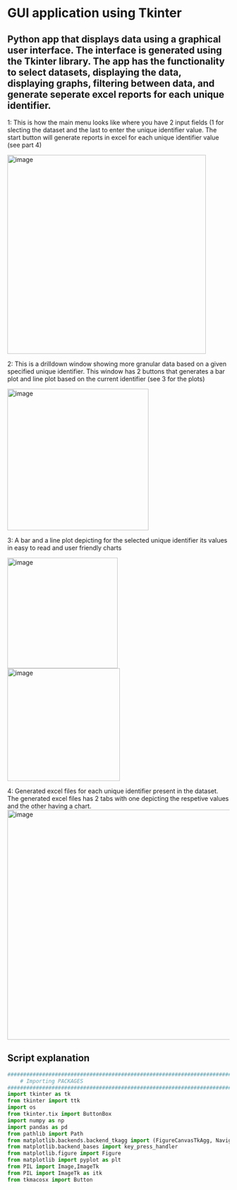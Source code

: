 # GUI application using Tkinter 
<h2> Python app that displays data using a graphical user interface. The interface is generated using the Tkinter library. The app has the functionality to select datasets, displaying the data, displaying graphs, filtering between data, and generate seperate excel reports for each unique identifier.</h2>  


1: This is how the main menu looks like where you have 2 input fields (1 for slecting the dataset and the last to enter the unique identifier value. The start button will generate reports in excel for each unique identifier value (see part 4)

<img width="450" alt="image" src="https://user-images.githubusercontent.com/19918869/176546694-c5a55da8-9113-4842-8502-8e8bf3054cb5.png">

2: This is a drilldown window showing more granular data based on a given specified unique identifier. This window has 2 buttons that generates a bar plot and line plot based on the current identifier (see 3 for the plots)

<img width="320" alt="image" src="https://user-images.githubusercontent.com/19918869/176549858-8e66cb76-b370-4326-948a-db48898777a8.png">

3: A bar and a line plot depicting for the selected unique identifier its values in easy to read and user friendly charts 

<img width="250" alt="image" src="https://user-images.githubusercontent.com/19918869/176549918-b8729269-6789-4171-bae4-b4d1fd611820.png"> <img width="255" alt="image" src="https://user-images.githubusercontent.com/19918869/176549955-b45e31a3-e0dd-4995-95d5-9898f93907c3.png">

4: Generated excel files for each unique identifier present in the dataset. The generated excel files has 2 tabs with one depicting the respetive values and the other having a chart.  
<img width="520" alt="image" src="https://user-images.githubusercontent.com/19918869/176550594-e9885933-da71-45e7-8724-58454008495b.png">


<h2>Script explanation</h2>

```python
####################################################################################################
    # Importing PACKAGES 
####################################################################################################
import tkinter as tk
from tkinter import ttk
import os
from tkinter.tix import ButtonBox 
import numpy as np
import pandas as pd
from pathlib import Path
from matplotlib.backends.backend_tkagg import (FigureCanvasTkAgg, NavigationToolbar2Tk)
from matplotlib.backend_bases import key_press_handler
from matplotlib.figure import Figure
from matplotlib import pyplot as plt
from PIL import Image,ImageTk
from PIL import ImageTk as itk
from tkmacosx import Button
```

